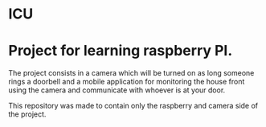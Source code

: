 # ICU

Project for learning raspberry PI.
==================================

The project consists in a camera which will be turned on as long someone rings a doorbell and a mobile application for
monitoring the house front using the camera and communicate with whoever is at your door.

This repository was made to contain only the raspberry and camera side of the project.


